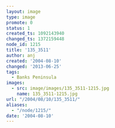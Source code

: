 ```yaml
---
layout: image
type: image
promote: 0
status: 1
created_ts: 1092143940
changed_ts: 1372159448
node_id: 1215
title: '135_3511'
author: anj
created: '2004-08-10'
changed: '2013-06-25'
tags:
  - Banks Peninsula
images:
  - src: image/images/135_3511-1215.jpg
    name: 135_3511-1215.jpg
url: "/2004/08/10/135_3511/"
aliases:
  - "/node/1215/"
date: '2004-08-10'
---
```


